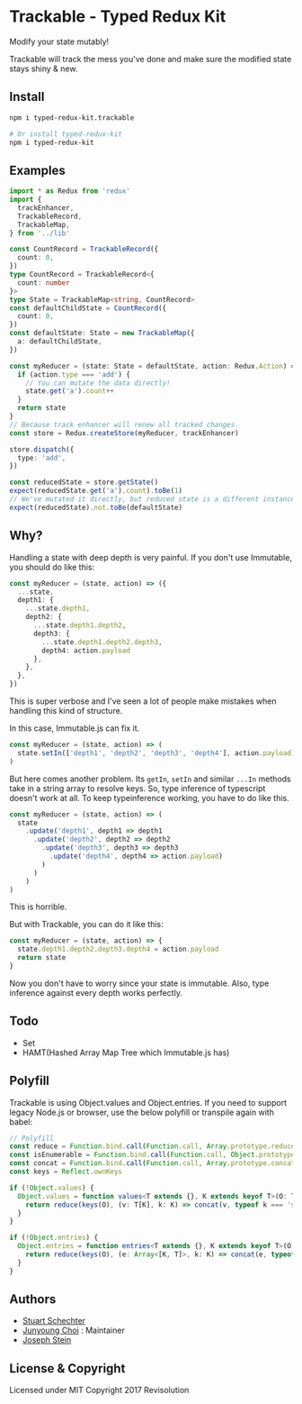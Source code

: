 # Trackable - Typed Redux Kit

Modify your state mutably!

Trackable will track the mess you've done and make sure the modified state stays shiny & new.

## Install

```sh
npm i typed-redux-kit.trackable

# Or install typed-redux-kit
npm i typed-redux-kit
```

## Examples

```ts
import * as Redux from 'redux'
import {
  trackEnhancer,
  TrackableRecord,
  TrackableMap,
} from '../lib'

const CountRecord = TrackableRecord({
  count: 0,
})
type CountRecord = TrackableRecord<{
  count: number
}>
type State = TrackableMap<string, CountRecord>
const defaultChildState = CountRecord({
  count: 0,
})
const defaultState: State = new TrackableMap({
  a: defaultChildState,
})

const myReducer = (state: State = defaultState, action: Redux.Action) => {
  if (action.type === 'add') {
    // You can mutate the data directly!
    state.get('a').count++
  }
  return state
}
// Because track enhancer will renew all tracked changes.
const store = Redux.createStore(myReducer, trackEnhancer)

store.dispatch({
  type: 'add',
})

const reducedState = store.getState()
expect(reducedState.get('a').count).toBe(1)
// We've mutated it directly, but reduced state is a different instance!
expect(reducedState).not.toBe(defaultState)
```

## Why?

Handling a state with deep depth is very painful. If you don't use Immutable, you should do like this:

```ts
const myReducer = (state, action) => ({
  ...state,
  depth1: {
    ...state.depth1,
    depth2: {
      ...state.depth1.depth2,
      depth3: {
        ...state.depth1.depth2.depth3,
        depth4: action.payload
      },
    },
  },
})
```

This is super verbose and I've seen a lot of people make mistakes when handling this kind of structure.

In this case, Immutable.js can fix it.

```ts
const myReducer = (state, action) => (
  state.setIn(['depth1', 'depth2', 'depth3', 'depth4'], action.payload)
)
```

But here comes another problem. Its `getIn`, `setIn` and similar `...In` methods take in a string array to resolve keys. So, type inference of typescript doesn't work at all. To keep typeinference working, you have to do like this.

```ts
const myReducer = (state, action) => (
  state
    .update('depth1', depth1 => depth1
      .update('depth2', depth2 => depth2
        .update('depth3', depth3 => depth3
          .update('depth4', depth4 => action.payload)
        )
      )
    )
)
```

This is horrible.

But with Trackable, you can do it like this:

```ts
const myReducer = (state, action) => {
  state.depth1.depth2.depth3.depth4 = action.payload
  return state
}
```

Now you don't have to worry since your state is immutable. Also, type inference against every depth works perfectly.

## Todo

- Set
- HAMT(Hashed Array Map Tree which Immutable.js has)

## Polyfill

Trackable is using Object.values and Object.entries. If you need to support legacy Node.js or browser, use the below polyfill or transpile again with babel:

```ts
// Polyfill
const reduce = Function.bind.call(Function.call, Array.prototype.reduce)
const isEnumerable = Function.bind.call(Function.call, Object.prototype.propertyIsEnumerable)
const concat = Function.bind.call(Function.call, Array.prototype.concat)
const keys = Reflect.ownKeys

if (!Object.values) {
  Object.values = function values<T extends {}, K extends keyof T>(O: T) {
    return reduce(keys(O), (v: T[K], k: K) => concat(v, typeof k === 'string' && isEnumerable(O, k) ? [O[k]] : []), [])
  }
}

if (!Object.entries) {
  Object.entries = function entries<T extends {}, K extends keyof T>(O: T) {
    return reduce(keys(O), (e: Array<[K, T]>, k: K) => concat(e, typeof k === 'string' && isEnumerable(O, k) ? [[k, O[k]]] : []), [])
  }
}
```

## Authors

- [Stuart Schechter](https://github.com/UppaJung)
- [Junyoung Choi](https://github.com/rokt33r) : Maintainer
- [Joseph Stein](https://github.com/josephstein)

## License & Copyright

Licensed under MIT
Copyright 2017 Revisolution
